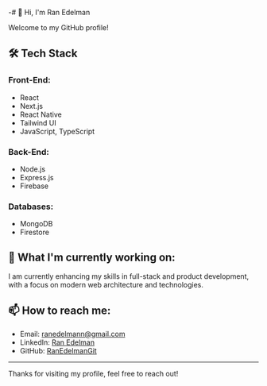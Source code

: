-# 👋 Hi, I'm Ran Edelman

Welcome to my GitHub profile!

## 🛠️ Tech Stack

### Front-End:
- React
- Next.js
- React Native
- Tailwind UI
- JavaScript, TypeScript

### Back-End:
- Node.js
- Express.js
- Firebase

### Databases:
- MongoDB
- Firestore


## 🌱 What I'm currently working on:
I am currently enhancing my skills in full-stack and product development, with a focus on modern web architecture and technologies.
## 📫 How to reach me:
- Email: [ranedelmann@gmail.com](mailto:ranedelmann@gmail.com)
- LinkedIn: [Ran Edelman](http://www.linkedin.com/in/ran-edelman-a06aba20b)
- GitHub: [RanEdelmanGit](https://github.com/RanEdelmanGit)

---

Thanks for visiting my profile, feel free to reach out!

